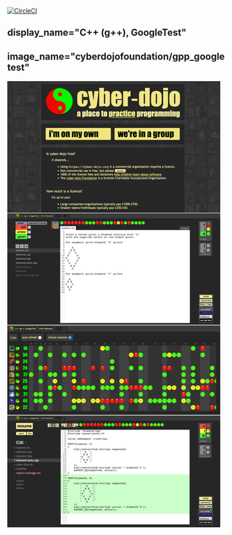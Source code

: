 [![CircleCI](https://circleci.com/gh/cyber-dojo-languages/gplusplus-googletest.svg?style=svg)](https://circleci.com/gh/cyber-dojo-languages/gplusplus-googletest)

## display_name="C++ (g++), GoogleTest"
## image_name="cyberdojofoundation/gpp_googletest"

![cyber-dojo.org home page](https://github.com/cyber-dojo/cyber-dojo/blob/master/shared/home_page_snapshot.png)